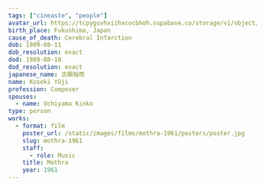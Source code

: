 ```yaml
---
tags: ["cineaste", "people"]
avatar_url: https://tcpyguvhxiihxcocbhoh.supabase.co/storage/v1/object/public/godzilla-cineaste-public/content/people/koseki-yuji/koseki-yuji.jpg
birth_place: Fukushima, Japan
cause_of_death: Cerebral Infarction
dob: 1909-08-11
dob_resolution: exact
dod: 1989-08-18
dod_resolution: exact
japanese_name: 古関裕而
name: Koseki Yûji
profession: Composer
spouses:
  - name: Uchiyama Kinko
type: person
works:
  - format: film
    poster_url: /static/images/films/mothra-1961/posters/poster.jpg
    slug: mothra-1961
    staff:
      - role: Music
    title: Mothra
    year: 1961
---
```


